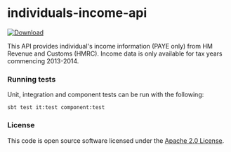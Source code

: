 # individuals-income-api

[ ![Download](https://api.bintray.com/packages/hmrc/releases/individuals-income-api/images/download.svg) ](https://bintray.com/hmrc/releases/individuals-income-api/_latestVersion)

This API provides individual's income information (PAYE only) from HM Revenue and Customs (HMRC). Income data is only available for tax years commencing 2013-2014.

### Running tests

Unit, integration and component tests can be run with the following:

    sbt test it:test component:test

### License

This code is open source software licensed under the [Apache 2.0 License]("http://www.apache.org/licenses/LICENSE-2.0.html").
